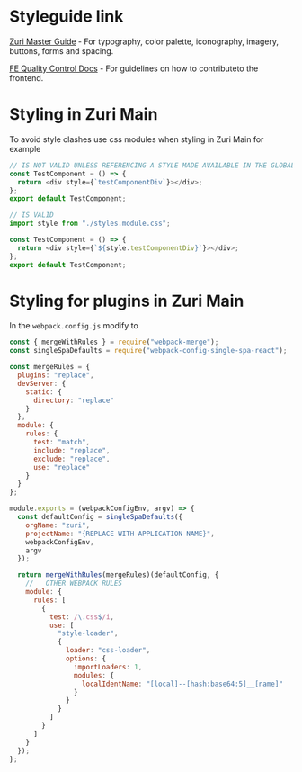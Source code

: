 # Styleguide link

[Zuri Master Guide](https://www.figma.com/file/srHjZ2Ztg7yOS7XDJMMX4m/Zuri-Chat-Master-Board?node-id=19%3A19322) - For typography, color palette, iconography, imagery, buttons, forms and spacing.

[FE Quality Control Docs](https://docs.google.com/document/d/1Sbq-ZC4O5477cx5cRuZKReVsdglABg7c585NAoZTHIU/edit) - For guidelines on how to contributeto the frontend.

# Styling in Zuri Main

To avoid style clashes use css modules when styling in Zuri Main
for example

```ts
// IS NOT VALID UNLESS REFERENCING A STYLE MADE AVAILABLE IN THE GLOBAL STYLESHEET
const TestComponent = () => {
  return <div style={`testComponentDiv`}></div>;
};
export default TestComponent;
```

```ts
// IS VALID
import style from "./styles.module.css";

const TestComponent = () => {
  return <div style={`${style.testComponentDiv}`}></div>;
};
export default TestComponent;
```

# Styling for plugins in Zuri Main

In the `webpack.config.js` modify to

```js
const { mergeWithRules } = require("webpack-merge");
const singleSpaDefaults = require("webpack-config-single-spa-react");

const mergeRules = {
  plugins: "replace",
  devServer: {
    static: {
      directory: "replace"
    }
  },
  module: {
    rules: {
      test: "match",
      include: "replace",
      exclude: "replace",
      use: "replace"
    }
  }
};

module.exports = (webpackConfigEnv, argv) => {
  const defaultConfig = singleSpaDefaults({
    orgName: "zuri",
    projectName: "{REPLACE WITH APPLICATION NAME}",
    webpackConfigEnv,
    argv
  });

  return mergeWithRules(mergeRules)(defaultConfig, {
    //   OTHER WEBPACK RULES
    module: {
      rules: [
        {
          test: /\.css$/i,
          use: [
            "style-loader",
            {
              loader: "css-loader",
              options: {
                importLoaders: 1,
                modules: {
                  localIdentName: "[local]--[hash:base64:5]__[name]"
                }
              }
            }
          ]
        }
      ]
    }
  });
};
```
